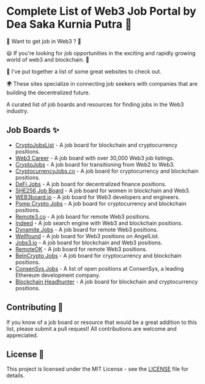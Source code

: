 # Complete List of Web3 Job Portal by Dea Saka Kurnia Putra 🚀
🤩 Want to get job in Web3 ? 💸

😃 If you're looking for job opportunities in the exciting and rapidly growing world of web3 and blockchain. 💫

🤝 I've put together a list of some great websites to check out.

🌍 These sites specialize in connecting job seekers with companies that are building the decentralized future.

A curated list of job boards and resources for finding jobs in the Web3 industry.

## Job Boards ✨

- [CryptoJobsList](https://cryptojobslist.com/) - A job board for blockchain and cryptocurrency positions.
- [Web3 Career](https://web3.career/) - A job board with over 30,000 Web3 job listings.
- [CryptoJobs](https://crypto.jobs/) - A job board for transitioning from Web2 to Web3.
- [CryptocurrencyJobs.co](https://cryptocurrencyjobs.co/) - A job board for cryptocurrency and blockchain positions.
- [DeFi Jobs](https://www.defi.jobs/) - A job board for decentralized finance positions.
- [SHE256 Job Board](https://jobs.she256.org/jobs) - A job board for women in blockchain and Web3.
- [WEB3board.io](https://web3board.io/) - A job board for Web3 developers and engineers.
- [Pomp Crypto Jobs](https://pompcryptojobs.com/) - A job board for cryptocurrency and blockchain positions.
- [Remote3.co](https://remote3.co/) - A job board for remote Web3 positions.
- [Indeed](https://www.indeed.com/q-Web3-l-Remote-jobs.html?vjk=252a26e67661e2c7) - A job search engine with Web3 and blockchain positions.
- [Dynamite Jobs](https://dynamitejobs.com/skill/remote-web3-jobs) - A job board for remote Web3 positions.
- [Wellfound](https://wellfound.com/web3) - A job board for Web3 positions on AngelList.
- [Jobs3.io](https://jobs3.io/) - A job board for blockchain and Web3 positions.
- [RemoteOK](https://remoteok.com/remote-web3-jobs) - A job board for remote Web3 positions.
- [BeInCrypto Jobs](https://beincrypto.com/jobs/) - A job board for cryptocurrency and blockchain positions.
- [ConsenSys Jobs](https://consensys.net/careers/) - A list of open positions at ConsenSys, a leading Ethereum development company.
- [Blockchain Headhunter](https://www.blockchainheadhunter.com/jobs) - A job board for blockchain and cryptocurrency positions.

## Contributing 👷

If you know of a job board or resource that would be a great addition to this list, please submit a pull request! All contributions are welcome and appreciated.

## License 🪪

This project is licensed under the MIT License - see the [LICENSE](LICENSE) file for details.
